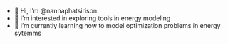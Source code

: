 - 👋 Hi, I’m @nannaphatsirison
- 👀 I’m interested in exploring tools in energy modeling
- 🌱 I’m currently learning how to model optimization problems in energy sytemms

<!---
nannaphatsirison/nannaphatsirison is a ✨ special ✨ repository because its `README.md` (this file) appears on your GitHub profile.
You can click the Preview link to take a look at your changes.
--->
